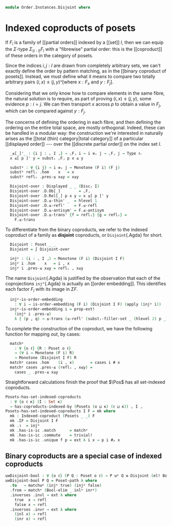 <!--
```agda
open import Cat.Diagram.Coproduct.Indexed
open import Cat.Morphism
open import Cat.Prelude

open import Data.Id.Base
open import Data.Bool
open import Data.Sum

open import Order.Instances.Coproduct renaming (matchᵖ to match⊎ᵖ)
open import Order.Instances.Discrete
open import Order.Displayed
open import Order.Univalent
open import Order.Morphism
open import Order.Base

import Order.Reasoning as Pr

open is-indexed-coproduct
open Indexed-coproduct
open Inverses
```
-->

```agda
module Order.Instances.Disjoint where
```

# Indexed coproducts of posets

If $F_i$ is a family of [[partial orders]] indexed by a [[set]] $I$,
then we can equip the $\Sigma$-type $\Sigma_{(i : I)} F_i$ with a
"fibrewise" partial order: this is the [[coproduct]] of these orders in
the category of posets.

[partially ordered sets]: Order.Base.html

<!--
```agda
private module D = Displayed

module _ {ℓ ℓₐ ℓᵣ} (I : Set ℓ) (F : ⌞ I ⌟ → Poset ℓₐ ℓᵣ) where
  private
    open module F {i : ⌞ I ⌟} = Pr (F i)

    ⌞F⌟ : ⌞ I ⌟ → Type ℓₐ
    ⌞F⌟ e = ⌞ F e ⌟
```
-->

Since the indices $i, j : I$ are drawn from completely arbitrary sets,
we can't exactly define the order by pattern matching, as in the
[[binary coproduct of posets]]. Instead, we must define what it means to
compare two totally arbitrary pairs $(i, x) \le (j, y)$^[where $x : F_x$
and $y : F_j$].

Considering that we only know how to compare elements in the same fibre,
the natural solution is to require, as part of proving $(i, x) \le (j,
y)$, some evidence $p : i = j$. We can then transport $x$ across $p$ to
obtain a value in $F_j$, which can be compared against $y : F_j$.

The concerns of defining the ordering in each fibre, and then defining
the ordering on the entire total space, are mostly orthogonal. Indeed,
these can be handled in a modular way: the construction we're interested
in naturally arises as the [[total (thin) category|total category]] of a
particular [[displayed order]] --- over the [[discrete partial order]]
on the index set $I$.

```agda
  _≤[_]'_ : {i j : ⌞ I ⌟} → ⌞F⌟ i → i ≡ᵢ j → ⌞F⌟ j → Type ℓᵣ
  x ≤[ p ]' y = substᵢ ⌞F⌟ p x ≤ y

  substᵖ : ∀ {i j} → i ≡ᵢ j → Monotone (F i) (F j)
  substᵖ reflᵢ .hom    x   = x
  substᵖ reflᵢ .pres-≤ x≤y = x≤y

  Disjoint-over : Displayed _ _ (Discᵢ I)
  Disjoint-over .D.Ob[_]        = ⌞F⌟
  Disjoint-over .D.Rel[_] p x y = x ≤[ p ]' y
  Disjoint-over .D.≤-thin' _  = hlevel 1
  Disjoint-over .D.≤-refl'    = F.≤-refl
  Disjoint-over .D.≤-antisym' = F.≤-antisym
  Disjoint-over .D.≤-trans' {f = reflᵢ} {g = reflᵢ} =
    F.≤-trans
```

To differentiate from the binary coproducts, we refer to the indexed
coproduct of a family as **disjoint** coproducts, or `Disjoint`{.Agda}
for short.

```agda
  Disjoint : Poset _ _
  Disjoint = ∫ Disjoint-over
```

<!--
```agda
_≤[_]_
  : ∀ {ℓ ℓₐ ℓᵣ} {I : Set ℓ} {F : ⌞ I ⌟ → Poset ℓₐ ℓᵣ} {i j : ⌞ I ⌟}
  → ⌞ F i ⌟ → i ≡ᵢ j → ⌞ F j ⌟
  → Type ℓᵣ
_≤[_]_ {I = I} {F = F} x p y = _≤[_]'_ I F x p y
{-# DISPLAY _≤[_]'_ I F x p y = x ≤[ p ] y #-}

module _ {ℓ ℓₐ ℓᵣ} {I : Set ℓ} {F : ⌞ I ⌟ → Poset ℓₐ ℓᵣ} where
  private
    open module F {i : ⌞ I ⌟} = Pr (F i)

    ⌞F⌟ : ⌞ I ⌟ → Type ℓₐ
    ⌞F⌟ e = ⌞ F e ⌟
```
-->

```agda
  injᵖ : (i : ⌞ I ⌟) → Monotone (F i) (Disjoint I F)
  injᵖ i .hom    x   = i , x
  injᵖ i .pres-≤ x≤y = reflᵢ , x≤y
```

The name `Disjoint`{.Agda} is justified by the observation that each of
the coprojections `injᴾ`{.Agda} is actually an [[order embedding]]. This
identifies each factor $F_i$ with its image in $\Sigma F$.

```agda
  injᵖ-is-order-embedding
    : ∀ i → is-order-embedding (F i) (Disjoint I F) (apply (injᵖ i))
  injᵖ-is-order-embedding i = prop-ext!
    (injᵖ i .pres-≤)
    λ { (p , q) → ≤-trans (≤-refl' (substᵢ-filler-set _ (hlevel 2) p _)) q }
```

To complete the construction of the coproduct, we have the following
function for mapping _out_, by cases:

```agda
  matchᵖ
    : ∀ {o ℓ} {R : Poset o ℓ}
    → (∀ i → Monotone (F i) R)
    → Monotone (Disjoint I F) R
  matchᵖ cases .hom    (i , x)       = cases i # x
  matchᵖ cases .pres-≤ (reflᵢ , x≤y) =
    cases _ .pres-≤ x≤y
```

Straightforward calculations finish the proof that $\Pos$ has all
set-indexed coproducts.

```agda
Posets-has-set-indexed-coproducts
  : ∀ {o ℓ κ} (I : Set κ)
  → has-coproducts-indexed-by (Posets (o ⊔ κ) (ℓ ⊔ κ)) ⌞ I ⌟
Posets-has-set-indexed-coproducts I F = mk where
  mk : Indexed-coproduct (Posets _ _) F
  mk .ΣF = Disjoint I F
  mk .ι  = injᵖ
  mk .has-is-ic .match      = matchᵖ
  mk .has-is-ic .commute    = trivial!
  mk .has-is-ic .unique f p = ext λ i x → p i #ₚ x
```

## Binary coproducts are a special case of indexed coproducts

```agda
⊎≡Disjoint-bool : ∀ {o ℓ} (P Q : Poset o ℓ) → P ⊎ᵖ Q ≡ Disjoint (el! Bool) (if_then P else Q)
⊎≡Disjoint-bool P Q = Poset-path λ where
  .to   → match⊎ᵖ (injᵖ true) (injᵖ false)
  .from → matchᵖ (Bool-elim _ inlᵖ inrᵖ)
  .inverses .invl → ext λ where
    true  x → refl
    false x → refl
  .inverses .invr → ext λ where
    (inl x) → refl
    (inr x) → refl
```
